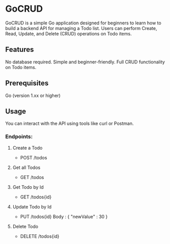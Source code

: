 # GoCRUD


GoCRUD is a simple Go application designed for beginners to learn how to build a backend API for managing a Todo list. Users can perform Create, Read, Update, and Delete (CRUD) operations on Todo items.

## Features

No database required.
Simple and beginner-friendly.
Full CRUD functionality on Todo items.

## Prerequisites

Go (version 1.xx or higher)

## Usage
You can interact with the API using tools like curl or Postman.

### Endpoints:

1. Create a Todo
    - POST /todos

2. Get all Todos
    - GET /todos

3. Get Todo by Id
    - GET /todos{id}

4. Update Todo by Id
    - PUT /todos{id}
      Body :
      {
        "newValue" : 30
      }

5. Delete Todo
    -  DELETE /todos{id}
